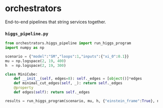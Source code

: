 # orchestrators

End-to-end pipelines that string services together.

### `higgs_pipeline.py`
```python
from orchestrators.higgs_pipeline import run_higgs_program
import numpy as np

scenario = {"model":"SM","loops":1,"inputs":{"xi_0":0.1}}
mu = np.logspace(2, 19, 400)
h  = np.logspace(2, 19, 300)

class MiniCube:
    def __init__(self, edges=8): self._edges = [object()]*edges
    def minimal_cut_edges(self, _): return self._edges
    @property
    def edges(self): return self._edges

results = run_higgs_program(scenario, mu, h, {"einstein_frame":True}, np.random.randn(512)+1j*np.random.randn(512), MiniCube())
```